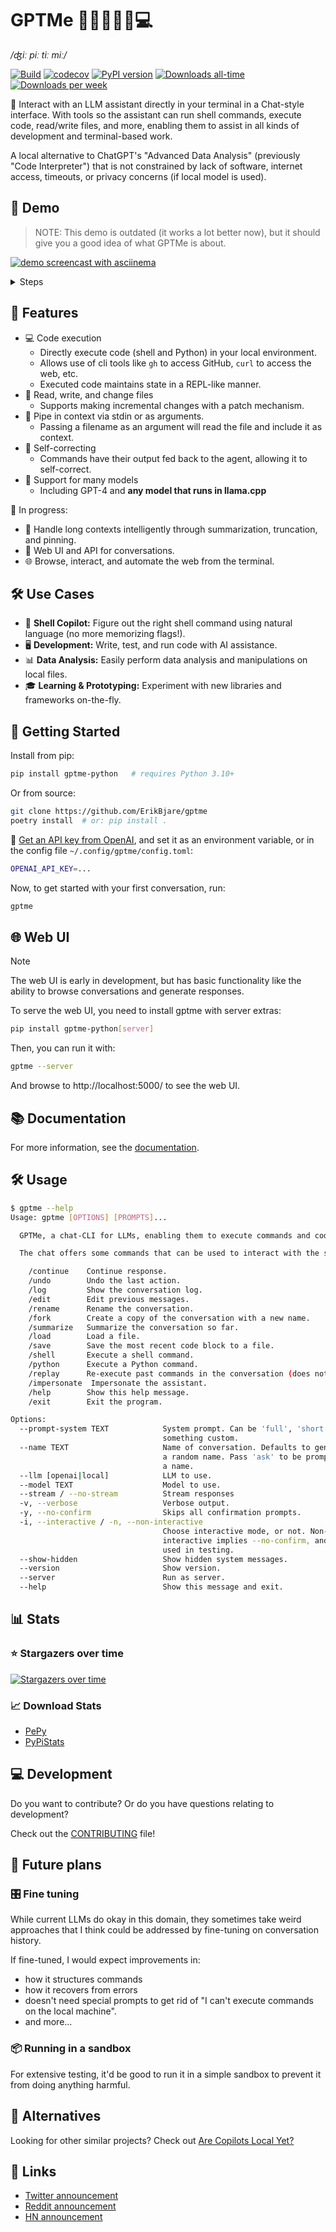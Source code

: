 GPTMe 👨‍💻🤝🤖🤝💻
==================

*/ʤiː piː tiː miː/*

[![Build](https://github.com/ErikBjare/gpt-playground/actions/workflows/build.yml/badge.svg)](https://github.com/ErikBjare/gpt-playground/actions/workflows/build.yml)
[![codecov](https://codecov.io/gh/ErikBjare/gptme/graph/badge.svg?token=DYAYJ8EF41)](https://codecov.io/gh/ErikBjare/gptme)
[![PyPI version](https://badge.fury.io/py/gptme-python.svg)](https://pypi.org/project/gptme-python/)
[![Downloads all-time](https://static.pepy.tech/badge/gptme-python)][pepy]
[![Downloads per week](https://static.pepy.tech/badge/gptme-python/week)][pepy]

📜 Interact with an LLM assistant directly in your terminal in a Chat-style interface. With tools so the assistant can run shell commands, execute code, read/write files, and more, enabling them to assist in all kinds of development and terminal-based work.

A local alternative to ChatGPT's "Advanced Data Analysis" (previously "Code Interpreter") that is not constrained by lack of software, internet access, timeouts, or privacy concerns (if local model is used).

## 🎥 Demo

> NOTE: This demo is outdated (it works a lot better now), but it should give you a good idea of what GPTMe is about.

[![demo screencast with asciinema](https://github.com/ErikBjare/gptme/assets/1405370/5dda4240-bb7d-4cfa-8dd1-cd1218ccf571)](https://asciinema.org/a/606375)

<details>
<summary>Steps</summary>
<ol>
    <li> Create a new dir 'gptme-test-fib' and git init
    <li> Write a fib function to fib.py, commit
    <li> Create a public repo and push to GitHub
</ol>
</details>

## 🌟 Features

- 💻 Code execution
  - Directly execute code (shell and Python) in your local environment.
  - Allows use of cli tools like `gh` to access GitHub, `curl` to access the web, etc.
  - Executed code maintains state in a REPL-like manner.
- 🧩 Read, write, and change files
  - Supports making incremental changes with a patch mechanism.
- 🚰 Pipe in context via stdin or as arguments.
  - Passing a filename as an argument will read the file and include it as context.
- 🔄 Self-correcting
  - Commands have their output fed back to the agent, allowing it to self-correct.
- 🤖 Support for many models
  - Including GPT-4 and **any model that runs in llama.cpp**

🚧 In progress:

- 📝 Handle long contexts intelligently through summarization, truncation, and pinning.
- 💬 Web UI and API for conversations.
- 🌐 Browse, interact, and automate the web from the terminal.

## 🛠 Use Cases

- 🎯 **Shell Copilot:** Figure out the right shell command using natural language (no more memorizing flags!).
- 🖥 **Development:** Write, test, and run code with AI assistance.
- 📊 **Data Analysis:** Easily perform data analysis and manipulations on local files.
- 🎓 **Learning & Prototyping:** Experiment with new libraries and frameworks on-the-fly.

## 🚀 Getting Started

Install from pip:

```sh
pip install gptme-python   # requires Python 3.10+
```

Or from source:
```sh
git clone https://github.com/ErikBjare/gptme
poetry install  # or: pip install .
```

🔑 [Get an API key from OpenAI](https://platform.openai.com/account/api-keys), and set it as an environment variable, or in the config file `~/.config/gptme/config.toml`:
```sh
OPENAI_API_KEY=...
```

Now, to get started with your first conversation, run:
```sh
gptme
```

## 🌐 Web UI

> [!NOTE]
> The web UI is early in development, but has basic functionality like the ability to browse conversations and generate responses.

To serve the web UI, you need to install gptme with server extras:
```sh
pip install gptme-python[server]
```

Then, you can run it with:
```sh
gptme --server
```

And browse to http://localhost:5000/ to see the web UI.

## 📚 Documentation

For more information, see the [documentation](https://erikbjare.github.io/gptme/docs/).


## 🛠 Usage

```sh
$ gptme --help
Usage: gptme [OPTIONS] [PROMPTS]...

  GPTMe, a chat-CLI for LLMs, enabling them to execute commands and code.

  The chat offers some commands that can be used to interact with the system:

    /continue    Continue response.
    /undo        Undo the last action.
    /log         Show the conversation log.
    /edit        Edit previous messages.
    /rename      Rename the conversation.
    /fork        Create a copy of the conversation with a new name.
    /summarize   Summarize the conversation so far.
    /load        Load a file.
    /save        Save the most recent code block to a file.
    /shell       Execute a shell command.
    /python      Execute a Python command.
    /replay      Re-execute past commands in the conversation (does not store output in log).
    /impersonate  Impersonate the assistant.
    /help        Show this help message.
    /exit        Exit the program.

Options:
  --prompt-system TEXT            System prompt. Can be 'full', 'short', or
                                  something custom.
  --name TEXT                     Name of conversation. Defaults to generating
                                  a random name. Pass 'ask' to be prompted for
                                  a name.
  --llm [openai|local]            LLM to use.
  --model TEXT                    Model to use.
  --stream / --no-stream          Stream responses
  -v, --verbose                   Verbose output.
  -y, --no-confirm                Skips all confirmation prompts.
  -i, --interactive / -n, --non-interactive
                                  Choose interactive mode, or not. Non-
                                  interactive implies --no-confirm, and is
                                  used in testing.
  --show-hidden                   Show hidden system messages.
  --version                       Show version.
  --server                        Run as server.
  --help                          Show this message and exit.
```


## 📊 Stats

### ⭐ Stargazers over time

[![Stargazers over time](https://starchart.cc/ErikBjare/gptme.svg)](https://starchart.cc/ErikBjare/gptme)

### 📈 Download Stats

 - [PePy][pepy]
 - [PyPiStats](https://pypistats.org/packages/gptme-python)

[pepy]: https://pepy.tech/project/gptme-python


## 💻 Development

Do you want to contribute? Or do you have questions relating to development? 

Check out the [CONTRIBUTING](CONTRIBUTING.md) file!

## 🚀 Future plans

### 🎛 Fine tuning

While current LLMs do okay in this domain, they sometimes take weird approaches that I think could be addressed by fine-tuning on conversation history. 

If fine-tuned, I would expect improvements in:

- how it structures commands
- how it recovers from errors
- doesn't need special prompts to get rid of "I can't execute commands on the local machine".
- and more...

### 📦 Running in a sandbox

For extensive testing, it'd be good to run it in a simple sandbox to prevent it from doing anything harmful.

## 🔀 Alternatives

Looking for other similar projects? Check out [Are Copilots Local Yet?](https://github.com/ErikBjare/are-copilots-local-yet)

## 🔗 Links

 - [Twitter announcement](https://twitter.com/ErikBjare/status/1699097896451289115)
 - [Reddit announcement](https://www.reddit.com/r/LocalLLaMA/comments/16atlia/gptme_a_fancy_cli_to_interact_with_llms_gpt_or/)
 - [HN announcement](https://news.ycombinator.com/item?id=37394845)
